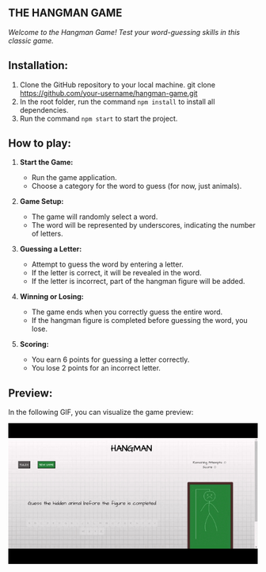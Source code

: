 ## **THE HANGMAN GAME**

*Welcome to the Hangman Game! Test your word-guessing skills in this classic game.*


## Installation:

1. Clone the GitHub repository to your local machine.
   git clone https://github.com/your-username/hangman-game.git
2. In the root folder, run the command `npm install` to install all dependencies.
3. Run the command `npm start` to start the project.

## How to play:

1. **Start the Game:**
   - Run the game application.
   - Choose a category for the word to guess (for now, just animals).

2. **Game Setup:**
   - The game will randomly select a word.
   - The word will be represented by underscores, indicating the number of letters.

3. **Guessing a Letter:**
   - Attempt to guess the word by entering a letter.
   - If the letter is correct, it will be revealed in the word.
   - If the letter is incorrect, part of the hangman figure will be added.

4. **Winning or Losing:**
   - The game ends when you correctly guess the entire word.
   - If the hangman figure is completed before guessing the word, you lose.

5. **Scoring:**
   - You earn 6 points for guessing a letter correctly.
   - You lose 2 points for an incorrect letter.

## Preview:

In the following GIF, you can visualize the game preview:

![link](HangmanGame.gif)

